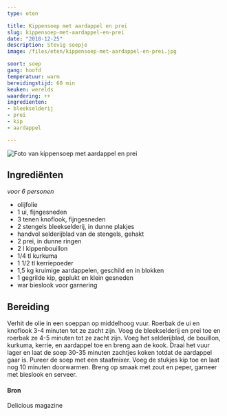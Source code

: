 ```yaml
---
type: eten

title: Kippensoep met aardappel en prei
slug: kippensoep-met-aardappel-en-prei
date: "2018-12-25"
description: Stevig soepje
image: /files/eten/kippensoep-met-aardappel-en-prei.jpg

soort: soep
gang: hoofd
temperatuur: warm
bereidingstijd: 60 min
keuken: werelds
waardering: ++
ingredienten:
- bleekselderij
- prei
- kip
- aardappel

---
```


![Foto van kippensoep met aardappel en prei](/files/eten/kippensoep-met-aardappel-en-prei.jpg)

## Ingrediënten

*voor 6 personen*

* olijfolie
* 1 ui, fijngesneden
* 3 tenen knoflook, fijngesneden
* 2 stengels bleekselderij, in dunne plakjes
* handvol selderijblad van de stengels, gehakt
* 2 prei, in dunne ringen
* 2 l kippenbouillon
* 1/4 tl kurkuma
* 1 1/2 tl kerriepoeder
* 1,5 kg kruimige aardappelen, geschild en in blokken
* 1 gegrilde kip, geplukt en klein gesneden
* war bieslook voor garnering

## Bereiding

Verhit de olie in een soeppan op middelhoog vuur. Roerbak de ui en knoflook 3-4 minuten tot ze zacht zijn. Voeg de bleekselderij en prei toe en roerbak ze 4-5 minuten tot ze zacht zijn. Voeg het selderijblad, de bouillon, kurkuma, kerrie, en aardappel toe en breng aan de kook. Draai het vuur lager en laat de soep 30-35 minuten zachtjes koken totdat de aardappel gaar is.
Pureer de soep met een staafmixer. Voeg de stukjes kip toe en laat nog 10 minuten doorwarmen. Breng op smaak met zout en peper, garneer met bieslook en serveer.

#### Bron

Delicious magazine
